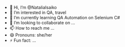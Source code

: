 - 👋 Hi, I’m @NataliaIsaiko
- 👀 I’m interested in QA, travel
- 🌱 I’m currently learning QA Automation on Selenium C#
- 💞️ I’m looking to collaborate on ...
- 📫 How to reach me ...
- 😄 Pronouns: she/her
- ⚡ Fun fact: ...

<!---
NataliaIsaiko/NataliaIsaiko is a ✨ special ✨ repository because its `README.md` (this file) appears on your GitHub profile.
You can click the Preview link to take a look at your changes.
--->
